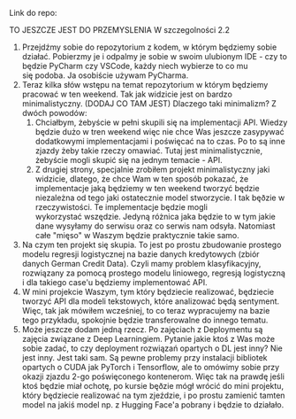 Link do repo: 


TO JESZCZE JEST DO PRZEMYSLENIA
W szczegolności 2.2

1. Przejdźmy sobie do repozytorium z kodem, w którym będziemy sobie działać. Pobierzmy je i odpalmy je sobie w swoim ulubionym IDE - czy to będzie PyCharm czy VSCode, każdy niech wybierze to co mu się podoba. Ja osobiście używam PyCharma.
2. Teraz kilka słów wstępu na temat repozytorium w którym będziemy pracować w ten weekend. Tak jak widzicie jest on bardzo minimalistyczny. (DODAJ CO TAM JEST) Dlaczego taki minimalizm? Z dwóch powodów: 
	1. Chciałbym, żebyście w pełni skupili się na implementacji API. Wiedzy będzie dużo w tren weekend więc nie chce Was jeszcze zasypywać dodatkowymi implementacjami i poświęcać na to czas. Po to są inne zjazdy żeby takie rzeczy omawiać. Tutaj jest minimalistycznie, żebyście mogli skupić się na jednym temacie - API.
	2. Z drugiej strony, specjalnie zrobiłem projekt minimalistyczny jaki widzicie, dlatego, że chce Wam w ten sposób pokazać, że implementacje jaką będziemy w ten weekend tworzyć będzie niezależna od tego jaki ostatecznie model stworzycie. I tak bęðzie w rzeczywistości. Te implementacje będzie mogli wykorzystać wszędzie. Jedyną różnica jaka będzie to w tym jakie dane wysyłamy do serwisu oraz co serwis nam odsyła. Natomiast całe "mięso" w Waszym będzie praktycznie takie samo.
3. Na czym ten projekt się skupia. To jest po prostu zbudowanie prostego modelu regresji logistycznej na bazie danych kredytowych (zbiór danych German Credit Data). Czyli mamy problem klasyfikacyjny, rozwiązany za pomocą prostego modelu liniowego, regresją logistyczną i dla takiego case'u będziemy implementować API.
4. W mini projekcie Waszym, tym który będziecie realizować, będziecie tworzyć API dla modeli tekstowych, które analizować będą sentyment. Więc, tak jak mówiłem wcześniej, to co teraz wypracujemy na bazie tego przykładu, spokojnie będzie transferowalne do innego tematu.
5. Może jeszcze dodam jedną rzecz. Po zajęciach z Deploymentu są zajęcia związane z Deep Learningiem. Pytanie jakie ktoś z Was może sobie zadać, to czy deployment rozwiązań opartych o DL jest inny? Nie jest inny. Jest taki sam. Są pewne problemy przy instalacji bibliotek opartych o CUDA jak PyTorch i Tensorflow, ale to omówimy sobie przy okazji zjazdu 2-go poświęconego kontenerom. Więc tak na prawdę jeśli ktoś będzie miał ochotę, po kursie bęðzie mógł wrócić do mini projektu, który będziecie realizować na tym zjeździe, i po prostu zamienić tamten model na jakiś model np. z Hugging Face'a pobrany i będzie to działało.